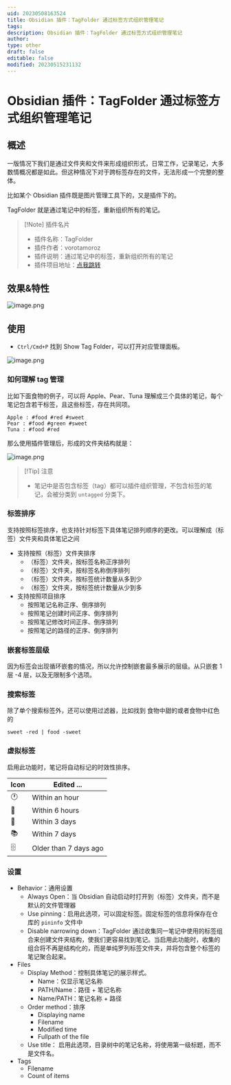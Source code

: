 ```yaml
---
uid: 20230508163524
title: Obsidian 插件：TagFolder 通过标签方式组织管理笔记
tags: 
description: Obsidian 插件：TagFolder 通过标签方式组织管理笔记
author: 
type: other
draft: false
editable: false
modified: 20230515231132
---
```


# Obsidian 插件：TagFolder 通过标签方式组织管理笔记

## 概述

一版情况下我们是通过文件夹和文件来形成组织形式，日常工作，记录笔记，大多数情概况都是如此。但这种情况下对于跨标签存在的文件，无法形成一个完整的整体。

比如某个 Obsidian 插件既是图片管理工具下的，又是插件下的。

TagFolder 就是通过笔记中的标签，重新组织所有的笔记。

> [!Note] 插件名片
> - 插件名称：TagFolder
> - 插件作者：vorotamoroz
> - 插件说明：通过笔记中的标签，重新组织所有的笔记
> - 插件项目地址：[点我跳转](https://github.com/vrtmrz/obsidian-tagfolder)

## 效果&特性

![image.png](https://cdn.pkmer.cn/images/20230508164548.png!pkmer)

## 使用

 - `Ctrl/Cmd+P` 找到 Show Tag Folder，可以打开对应管理面板。

![image.png](https://cdn.pkmer.cn/images/20230508171215.png!pkmer)

### 如何理解 tag 管理

比如下面食物的例子，可以将 Apple、Pear、Tuna 理解成三个具体的笔记，每个笔记包含若干标签，且这些标签，存在共同项。

```
Apple : #food #red #sweet
Pear : #food #green #sweet
Tuna : #food #red
```

那么使用插件管理后，形成的文件夹结构就是：

![image.png](https://cdn.pkmer.cn/images/20230508171457.png!pkmer)

> [!Tip] 注意
> - 笔记中是否包含标签（tag）都可以插件组织管理，不包含标签的笔记，会被分类到 `untagged` 分类下。

### 标签排序

支持按照标签排序，也支持针对标签下具体笔记排列顺序的更改。可以理解成（标签）文件夹和具体笔记之间

- 支持按照（标签）文件夹排序
	- （标签）文件夹，按标签名称正序排列
	- （标签）文件夹，按标签名称倒序排列
	- （标签）文件夹，按标签统计数量从多到少
	- （标签）文件夹，按标签统计数量从少到多
- 支持按照项目排序
	- 按照笔记名称正序、倒序排列
	- 按照笔记创建时间正序、倒序排列
	- 按照笔记修改时间正序、倒序排列
	- 按照笔记的路径的正序、倒序排列

### 嵌套标签层级

因为标签会出现循环嵌套的情况，所以允许控制嵌套最多展示的层级。从只嵌套 1 层 -4 层，以及无限制多个选项。

### 搜索标签

除了单个搜索标签外，还可以使用过滤器，比如找到 食物中甜的或者食物中红色的

```
sweet -red | food -sweet
```

### 虚拟标签

启用此功能时，笔记将自动标记的时效性排序。

| Icon     | Edited ...            |
|----------|-----------------------|
| 🕐       | Within an hour        |
| 📖       | Within 6 hours        |
| 📗       | Within 3 days         |
| 📚       | Within 7 days         |
| 🗄       | Older than 7 days ago |

### 设置

- Behavior：通用设置
	- Always Open：当 Obsidian 自动启动时打开到（标签）文件夹，而不是默认的文件管理器
	- Use pinning：启用此选项，可以固定标签。固定标签的信息将保存在仓库的 `pininfo` 文件中
	- Disable narrowing down：TagFolder 通过收集同一笔记中使用的标签组合来创建文件夹结构，使我们更容易找到笔记。当启用此功能时，收集的组合将不再是结构化的，而是单纯罗列标签文件夹，并将包含整个标签的笔记聚合起来。
- Files
	- Display Method：控制具体笔记的展示样式。
		- Name：仅显示笔记名称
		- PATH/Name：路径 + 笔记名称
		- Name/PATH：笔记名称 + 路径
	- Order method：排序
		- Displaying name
		- Filename
		- Modified time
		- Fullpath of the file
	- Use title： 启用此选项，目录树中的笔记名称，将使用第一级标题，而不是文件名。
- Tags
	- Filename
	- Count of items